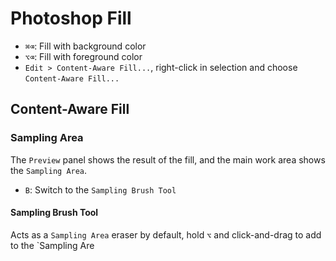 # Photoshop Fill

- `⌘⌫`: Fill with background color
- `⌥⌫`: Fill with foreground color
- `Edit > Content-Aware Fill...`, right-click in selection and choose `Content-Aware Fill...`

## Content-Aware Fill

### Sampling Area

The `Preview` panel shows the result of the fill, and the main work area shows the `Sampling Area`.

- `B`: Switch to the `Sampling Brush Tool`

#### Sampling Brush Tool

Acts as a `Sampling Area` eraser by default, hold `⌥` and click-and-drag to add to the `Sampling Are
